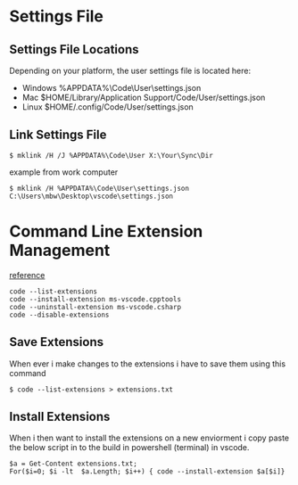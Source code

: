 

# Settings File

## Settings File Locations
Depending on your platform, the user settings file is located here:

- Windows %APPDATA%\Code\User\settings.json
- Mac $HOME/Library/Application Support/Code/User/settings.json
- Linux $HOME/.config/Code/User/settings.json


## Link Settings File

    $ mklink /H /J %APPDATA%\Code\User X:\Your\Sync\Dir

example from work computer

    $ mklink /H %APPDATA%\Code\User\settings.json C:\Users\mbw\Desktop\vscode\settings.json


# Command Line Extension Management

[reference](https://code.visualstudio.com/docs/editor/extension-gallery)

    code --list-extensions
    code --install-extension ms-vscode.cpptools
    code --uninstall-extension ms-vscode.csharp
    code --disable-extensions



## Save Extensions

When ever i make changes to the extensions i have to save them using this command

    $ code --list-extensions > extensions.txt


## Install Extensions

When i then want to install the extensions on a new enviorment
i copy paste the below script in to the build in powershell (terminal) in vscode.


    $a = Get-Content extensions.txt;
    For($i=0; $i -lt  $a.Length; $i++) { code --install-extension $a[$i]}